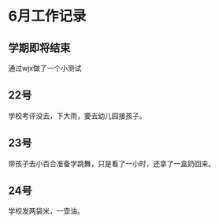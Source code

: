 # 6月工作记录

## 学期即将结束
通过wjx做了一个小测试

## 22号
学校考评没去，下大雨，要去幼儿园接孩子。

## 23号
带孩子去小百合准备学跳舞，只是看了一小时，还拿了一盒奶回来。

## 24号
学校发两袋米，一壶油。
